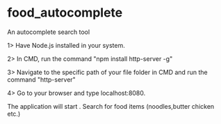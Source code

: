 # food_autocomplete
An autocomplete search tool

1> Have Node.js installed in your system.

2> In CMD, run the command "npm install http-server -g"

3> Navigate to the specific path of your file folder in CMD and run the command "http-server" 

4> Go to your browser and type localhost:8080.

The application will start . Search for food items (noodles,butter chicken etc.)
